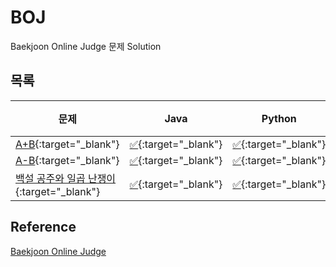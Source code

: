 # BOJ  
Baekjoon Online Judge 문제 Solution

## 목록
|문제|Java|Python|비고|
| ------ | ------ | ------ | ------ |
|[A+B](https://www.acmicpc.net/problem/1000){:target="_blank"} | [:white_check_mark:](algorithm/java/src/BOJ1000.java){:target="_blank"} | [:white_check_mark:](algorithm/python/BOJ1000.py){:target="_blank"} |
|[A-B](https://www.acmicpc.net/problem/1001){:target="_blank"} | [:white_check_mark:](algorithm/java/src/BOJ1001.java){:target="_blank"} | [:white_check_mark:](algorithm/python/BOJ1001.py){:target="_blank"} |
|[백설 공주와 일곱 난쟁이](https://www.acmicpc.net/problem/3040){:target="_blank"} | [:white_check_mark:](algorithm/java/src/BOJ3040.java){:target="_blank"} | [:white_check_mark:](algorithm/python/BOJ3040.py){:target="_blank"} |

## Reference
[Baekjoon Online Judge](https://www.acmicpc.net/)